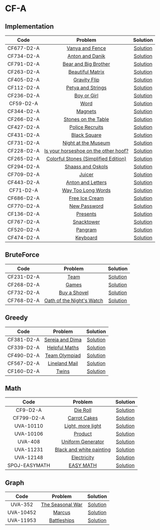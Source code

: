 # CF-A
## Implementation

| Code | Problem | Solution |
| :------------: | :------------: | :------------: |
| CF677-D2-A | [Vanya and Fence](http://codeforces.com/contest/677/problem/A) | [Solution](https://github.com/Abdelwahab07/Problem-Solving/blob/master/Arabic-Competitive-Sheet/CF-A/Implementation/vanya_and_fence.cpp) |
| CF734-D2-A | [Anton and Danik](http://codeforces.com/contest/734/problem/A) | [Solution](https://github.com/Abdelwahab07/Problem-Solving/blob/master/Arabic-Competitive-Sheet/CF-A/Implementation/anton_and_danik.py) |
| CF791-D2-A | [Bear and Big Brother](http://codeforces.com/contest/791/problem/A) | [Solution](https://github.com/Abdelwahab07/Problem-Solving/blob/master/Arabic-Competitive-Sheet/CF-A/Implementation/bear_and_big_brother.py) |
| CF263-D2-A | [Beautiful Matrix](http://codeforces.com/contest/263/problem/A) | [Solution](https://github.com/Abdelwahab07/Problem-Solving/blob/master/Arabic-Competitive-Sheet/CF-A/Implementation/bear_and_big_brother.py) |
| CF405-D2-A | [Gravity Flip](http://codeforces.com/contest/405/problem/A) | [Solution](https://github.com/Abdelwahab07/Problem-Solving/blob/master/Arabic-Competitive-Sheet/CF-A/Implementation/gravity_flip.cpp) |
| CF112-D2-A | [Petya and Strings](http://codeforces.com/contest/112/problem/A) | [Solution](https://github.com/Abdelwahab07/Problem-Solving/blob/master/Arabic-Competitive-Sheet/CF-A/Implementation/petya_and_strings.cpp) |
| CF236-D2-A | [Boy or Girl](http://codeforces.com/contest/236/problem/A) | [Solution](https://github.com/Abdelwahab07/Problem-Solving/blob/master/Arabic-Competitive-Sheet/CF-A/Implementation/boy_or_girl.py) |
| CF59-D2-A | [Word](http://codeforces.com/contest/59/problem/A) | [Solution](https://github.com/Abdelwahab07/Problem-Solving/blob/master/Arabic-Competitive-Sheet/CF-A/Implementation/word.py) |
| CF344-D2-A | [Magnets](http://codeforces.com/contest/344/problem/A) | [Solution](https://github.com/Abdelwahab07/Problem-Solving/blob/master/Arabic-Competitive-Sheet/CF-A/Implementation/magnets.cpp) |
| CF266-D2-A | [Stones on the Table](http://codeforces.com/contest/266/problem/A) | [Solution](https://github.com/Abdelwahab07/Problem-Solving/blob/master/Arabic-Competitive-Sheet/CF-A/Implementation/stones_on_the_table.cpp) |
| CF427-D2-A | [Police Recruits](http://codeforces.com/contest/427/problem/A) | [Solution](https://github.com/Abdelwahab07/Problem-Solving/blob/master/Arabic-Competitive-Sheet/CF-A/Implementation/police_recruits.cpp) |
| CF431-D2-A | [Black Square](http://codeforces.com/contest/431/problem/A) | [Solution](https://github.com/Abdelwahab07/Problem-Solving/blob/master/Arabic-Competitive-Sheet/CF-A/Implementation/black_square.cpp) |
| CF731-D2-A | [Night at the Museum](http://codeforces.com/contest/731/problem/A) | [Solution](https://github.com/Abdelwahab07/Problem-Solving/blob/master/Arabic-Competitive-Sheet/CF-A/Implementation/night_at_the_museum.cpp)|
| CF228-D2-A | [Is your horseshoe on the other hoof?](http://codeforces.com/contest/228/problem/A) | [Solution](https://github.com/Abdelwahab07/Problem-Solving/blob/master/Arabic-Competitive-Sheet/CF-A/Implementation/is_your_horseshoe_on_the_other_hoof.py)|
| CF265-D2-A | [Colorful Stones (Simplified Edition)](http://codeforces.com/contest/265/problem/A) | [Solution](https://github.com/Abdelwahab07/Problem-Solving/blob/master/Arabic-Competitive-Sheet/CF-A/Implementation/colorful_stones.cpp)|
| CF294-D2-A | [Shaass and Oskols](http://codeforces.com/contest/294/problem/A) | [Solution](https://github.com/Abdelwahab07/Problem-Solving/blob/master/Arabic-Competitive-Sheet/CF-A/Implementation/shaass_and_oskols.cpp)|
| CF709-D2-A | [Juicer](http://codeforces.com/contest/709/problem/A) | [Solution](https://github.com/Abdelwahab07/Problem-Solving/blob/master/Arabic-Competitive-Sheet/CF-A/Implementation/juicer.cpp)|
| CF443-D2-A | [Anton and Letters](http://codeforces.com/contest/443/problem/A) | [Solution](https://github.com/Abdelwahab07/Problem-Solving/blob/master/Arabic-Competitive-Sheet/CF-A/Implementation/anton_and_letters.py)|
| CF71-D2-A | [Way Too Long Words](http://codeforces.com/contest/71/problem/A) | [Solution](https://github.com/Abdelwahab07/Problem-Solving/blob/master/Arabic-Competitive-Sheet/CF-A/Implementation/way_to_long_words.py)|
| CF686-D2-A | [Free Ice Cream](http://codeforces.com/contest/686/problem/A) | [Solution](https://github.com/Abdelwahab07/Problem-Solving/blob/master/Arabic-Competitive-Sheet/CF-A/Implementation/free_ice_cream.cpp)|
| CF770-D2-A | [New Password](http://codeforces.com/contest/770/problem/A) | [Solution](https://github.com/Abdelwahab07/Problem-Solving/blob/master/Arabic-Competitive-Sheet/CF-A/Implementation/new_password.cpp)|
| CF136-D2-A | [Presents](http://codeforces.com/contest/136/problem/A) | [Solution](https://github.com/Abdelwahab07/Problem-Solving/blob/master/Arabic-Competitive-Sheet/CF-A/Implementation/presents.cpp)|
| CF767-D2-A | [Snacktower](http://codeforces.com/contest/767/problem/A) | [Solution](https://github.com/Abdelwahab07/Problem-Solving/blob/master/Arabic-Competitive-Sheet/CF-A/Implementation/snacktower.cpp)|
| CF520-D2-A| [Pangram](http://codeforces.com/contest/520/problem/A) | [Solution](https://github.com/Abdelwahab07/Problem-Solving/blob/master/Arabic-Competitive-Sheet/CF-A/Implementation/pangram.cpp)|
| CF474-D2-A| [Keyboard](http://codeforces.com/contest/474/problem/A) | [Solution](https://github.com/Abdelwahab07/Problem-Solving/blob/master/Arabic-Competitive-Sheet/CF-A/Implementation/keyboard.cpp)|

## BruteForce
| Code | Problem | Solution |
| :------------: | :------------: | :------------: |
| CF231-D2-A | [Team](http://codeforces.com/contest/231/problem/A) | [Solution](https://github.com/Abdelwahab07/Problem-Solving/blob/master/Arabic-Competitive-Sheet/CF-A/BruteForce/team.cpp) |
| CF268-D2-A | [Games](http://codeforces.com/contest/268/problem/A) | [Solution](https://github.com/Abdelwahab07/Problem-Solving/blob/master/Arabic-Competitive-Sheet/CF-A/BruteForce/games.cpp) |
| CF732-D2-A | [Buy a Shovel](http://codeforces.com/contest/732/problem/A) | [Solution](https://github.com/Abdelwahab07/Problem-Solving/blob/master/Arabic-Competitive-Sheet/CF-A/BruteForce/buy_a_shovel.py) |
| CF768-D2-A | [Oath of the Night's Watch](http://codeforces.com/contest/768/problem/A) | [Solution](https://github.com/Abdelwahab07/Problem-Solving/blob/master/Arabic-Competitive-Sheet/CF-A/BruteForce/oath_of_the_night_watch.cpp) |

## Greedy
| Code | Problem | Solution |
| :------------: | :------------: | :------------: |
| CF381-D2-A | [Sereja and Dima](http://codeforces.com/contest/381/problem/A) | [Solution](https://github.com/Abdelwahab07/Problem-Solving/blob/master/Arabic-Competitive-Sheet/CF-A/Greedy/sereja_and_dima.cpp) |
| CF339-D2-A | [Helpful Maths](http://codeforces.com/contest/339/problem/A) | [Solution](https://github.com/Abdelwahab07/Problem-Solving/blob/master/Arabic-Competitive-Sheet/CF-A/Greedy/helpful_maths.py) |
| CF490-D2-A | [Team Olympiad](http://codeforces.com/contest/490/problem/A) | [Solution](https://github.com/Abdelwahab07/Problem-Solving/blob/master/Arabic-Competitive-Sheet/CF-A/Greedy/team_olympaid.cpp) |
| CF567-D2-A | [Lineland Mail](http://codeforces.com/contest/567/problem/A) | [Solution](https://github.com/Abdelwahab07/Problem-Solving/blob/master/Arabic-Competitive-Sheet/CF-A/Greedy/lineland_mail.cpp) |
| CF160-D2-A | [Twins](http://codeforces.com/contest/160/problem/A) | [Solution](https://github.com/Abdelwahab07/Problem-Solving/blob/master/Arabic-Competitive-Sheet/CF-A/Greedy/twins.cpp) |

## Math
| Code | Problem | Solution |
| :------------: | :------------: | :------------: |
| CF9-D2-A | [Die Roll](http://codeforces.com/contest/9/problem/A) | [Solution](https://github.com/Abdelwahab07/Problem-Solving/blob/master/Arabic-Competitive-Sheet/CF-A/Math/die_roll.cpp) |
| CF799-D2-A | [Carrot Cakes](http://codeforces.com/contest/799/problem/A) | [Solution](https://github.com/Abdelwahab07/Problem-Solving/blob/master/Arabic-Competitive-Sheet/CF-A/Math/carrot_cakes.py) |
| UVA-10110 | [Light, more light](https://onlinejudge.org/index.php?option=com_onlinejudge&Itemid=8&category=16&page=show_problem&problem=1051) | [Solution](https://github.com/Abdelwahab07/Problem-Solving/blob/master/Arabic-Competitive-Sheet/CF-A/Math/light_more_light.cpp) |
| UVA-10106 | [Product](https://onlinejudge.org/index.php?option=com_onlinejudge&Itemid=8&page=show_problem&category=0&problem=1047) | [Solution](https://github.com/Abdelwahab07/Problem-Solving/blob/master/Arabic-Competitive-Sheet/CF-A/Math/product.cpp) |
| UVA-408 | [Uniform Generator](https://onlinejudge.org/index.php?option=onlinejudge&page=show_problem&problem=349) | [Solution](https://github.com/Abdelwahab07/Problem-Solving/blob/master/Arabic-Competitive-Sheet/CF-A/Math/uniform_generator.cpp) |
| UVA-11231 | [Black and white painting](https://onlinejudge.org/index.php?option=onlinejudge&page=show_problem&problem=2172) | [Solution](https://github.com/Abdelwahab07/Problem-Solving/blob/master/Arabic-Competitive-Sheet/CF-A/Math/black_and_white_painting.cpp) |
| UVA-12148 | [Electricity](https://onlinejudge.org/index.php?option=onlinejudge&page=show_problem&problem=3300) | [Solution](https://github.com/Abdelwahab07/Problem-Solving/blob/master/Arabic-Competitive-Sheet/CF-A/Math/electricity.cpp) |
| SPOJ-EASYMATH | [EASY MATH](https://www.spoj.com/problems/EASYMATH/) | [Solution](https://github.com/Abdelwahab07/Problem-Solving/blob/master/Arabic-Competitive-Sheet/CF-A/Math/easy_math.cpp) |

## Graph
| Code | Problem | Solution |
| :------------: | :------------: | :------------: |
| UVA-352 | [The Seasonal War](https://onlinejudge.org/index.php?option=onlinejudge&page=show_problem&problem=288) | [Solution](https://github.com/Abdelwahab07/Problem-Solving/blob/master/Arabic-Competitive-Sheet/CF-A/Graph/the_seasonal_war.cpp) |
| UVA-10452 | [Marcus](https://onlinejudge.org/index.php?option=onlinejudge&page=show_problem&problem=1393) | [Solution](https://github.com/Abdelwahab07/Problem-Solving/blob/master/Arabic-Competitive-Sheet/CF-A/Graph/marcus.cpp) |
| UVA-11953 | [Battleships](https://onlinejudge.org/index.php?option=com_onlinejudge&Itemid=8&page=show_problem&problem=3104) | [Solution](https://github.com/Abdelwahab07/Problem-Solving/blob/master/Arabic-Competitive-Sheet/CF-A/Graph/battleships.cpp) |